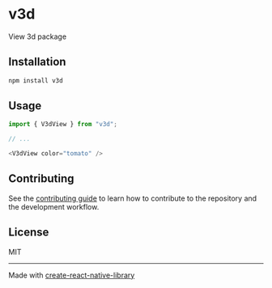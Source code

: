 # v3d

View 3d package

## Installation

```sh
npm install v3d
```

## Usage


```js
import { V3dView } from "v3d";

// ...

<V3dView color="tomato" />
```


## Contributing

See the [contributing guide](CONTRIBUTING.md) to learn how to contribute to the repository and the development workflow.

## License

MIT

---

Made with [create-react-native-library](https://github.com/callstack/react-native-builder-bob)
